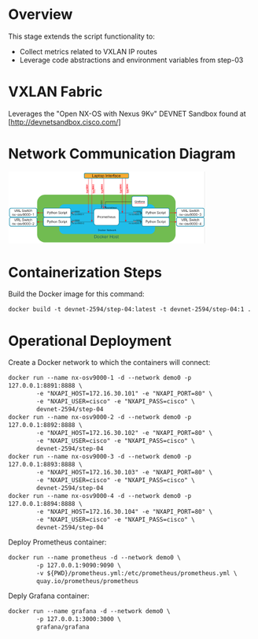 # Overview
This stage extends the script functionality to:
- Collect metrics related to VXLAN IP routes
- Leverage code abstractions and environment variables from step-03

# VXLAN Fabric
Leverages the "Open NX-OS with Nexus 9Kv" DEVNET Sandbox found at
[http://devnetsandbox.cisco.com/]

# Network Communication Diagram
<img src='images/Step04-Network-Communication.png' width='400px'>

# Containerization Steps
Build the Docker image for this command:

    docker build -t devnet-2594/step-04:latest -t devnet-2594/step-04:1 .

# Operational Deployment
Create a Docker network to which the containers will connect:

    docker run --name nx-osv9000-1 -d --network demo0 -p 127.0.0.1:8891:8888 \
            -e "NXAPI_HOST=172.16.30.101" -e "NXAPI_PORT=80" \
            -e "NXAPI_USER=cisco" -e "NXAPI_PASS=cisco" \
            devnet-2594/step-04
    docker run --name nx-osv9000-2 -d --network demo0 -p 127.0.0.1:8892:8888 \
            -e "NXAPI_HOST=172.16.30.102" -e "NXAPI_PORT=80" \
            -e "NXAPI_USER=cisco" -e "NXAPI_PASS=cisco" \
            devnet-2594/step-04
    docker run --name nx-osv9000-3 -d --network demo0 -p 127.0.0.1:8893:8888 \
            -e "NXAPI_HOST=172.16.30.103" -e "NXAPI_PORT=80" \
            -e "NXAPI_USER=cisco" -e "NXAPI_PASS=cisco" \
            devnet-2594/step-04
    docker run --name nx-osv9000-4 -d --network demo0 -p 127.0.0.1:8894:8888 \
            -e "NXAPI_HOST=172.16.30.104" -e "NXAPI_PORT=80" \
            -e "NXAPI_USER=cisco" -e "NXAPI_PASS=cisco" \
            devnet-2594/step-04

Deploy Prometheus container:

    docker run --name prometheus -d --network demo0 \
            -p 127.0.0.1:9090:9090 \
            -v ${PWD}/prometheus.yml:/etc/prometheus/prometheus.yml \
            quay.io/prometheus/prometheus

Deply Grafana container:

    docker run --name grafana -d --network demo0 \
            -p 127.0.0.1:3000:3000 \
            grafana/grafana

